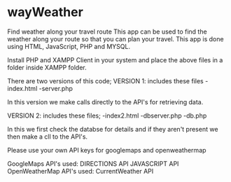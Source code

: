 # wayWeather
Find weather along your travel route
This app can be used to find the weather along your route so that you can plan your travel.
This app is done using HTML, JavaScript, PHP and MYSQL.

Install PHP and XAMPP Client in your system and place the above files in a folder inside XAMPP folder.

There are two versions of this code;
VERSION 1: includes these files
-index.html
-server.php

In this version we make calls directly to the API's for retrieving data.

VERSION 2: includes these files;
-index2.html
-dbserver.php
-db.php

In this we first check the databse for details and if they aren't present we then make a cll to the API's.

Please use your own API keys for googlemaps and openweathermap

GoogleMaps API's used:
DIRECTIONS API
JAVASCRIPT API
OpenWeatherMap API's used:
CurrentWeather API
